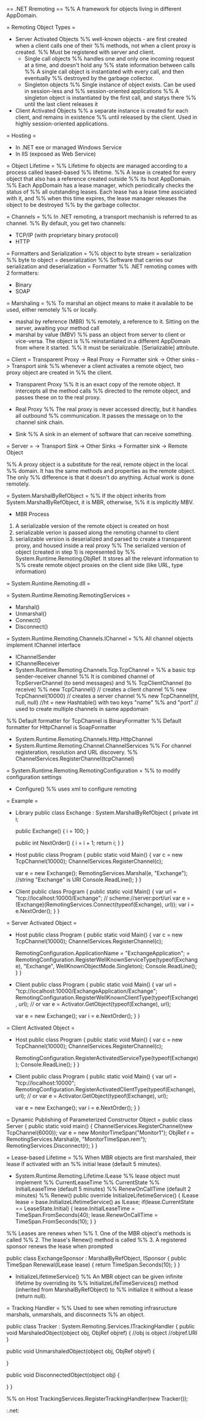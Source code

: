 == .NET Rremoting ==
%% A framework for objects living in different AppDomain.

= Remoting Object Types =
* Server Activated Objects
%% well-known objects - are first created when a client calls one of their
%% methods, not when a client proxy is created.
%% Must be registered with server and client.
  * Single call objects
  %% handles one and only one incoming request at a time, and doesn't hold any
  %% state information between calls
  %% A single call object is instantiated with every call, and then eventually
  %% destroyed by the garbage collector.
  * Singleton objects
  %% Single instance of object exists. Can be used in session-less and
  %% session-oriented applications
  %% A singleton object is instantiated by the first call, and statys there
  %% until the last client releases it
* Client Activated Objects
%% a separate instance is created for each client, and remains in existence
%% until released by the client. Used in highly session-oriented applications.

= Hosting =
* In .NET exe or managed Windows Service
* In IIS (exposed as Web Service)

= Object Lifetime =
%% Lifetime fo objects are managed according to a process called leased-based
%% lifetime.
%% A lease is created for every object that also has a reference created outside
%% its host AppDomain.
%% Each AppDomain has a lease manager, which periodically checks the status of
%% all outstanding leases. Each lease has a lease time assiciated with it, and
%% when this time expires, the lease manager releases the object to be destroyed
%% by the garbage collector.



= Channels =
%% In .NET remoting, a transport mechanish is referred to as channel.
%% By default, you get two channels:
* TCP/IP (with proprietary binary protocol)
* HTTP

= Formatters and Serialization =
%% object to byte stream = serialization
%% byte to object = deserialization
%% Software that carries our serialization and deserialization = Formatter
%% .NET remoting comes with 2 formatters:
* Binary
* SOAP

= Marshaling =
%% To marshal an object means to make it available to be used, either remotely
%% or locally.
* mashal by reference (MBR)
%% remotely, a reference to it. Sitting on the server, awaiting your method call
* marshal by value (MBV)
%% pass an object from server to client or vice-versa. The object is
%% reinstantiated in a different AppDomain from where it started.
%% It must be serializable. [Serializable] attribute.

= Client =
Transparent Proxy -> Real Proxy -> Formatter sink -> Other sinks -> Transport sink
%% whenever a client activates a remote object, two proxy object are created in
%% the client.
* Transparent Proxy
%% It is an exact copy of the remote object. It intercepts all the method calls
%% directed to the remote object, and passes these on to the real proxy.
* Real Proxy
%% The real proxy is never accessed directly, but it handles all outbound
%% communication. It passes the message on to the channel sink chain.

* Sink
%% A sink in an element of software that can receive something.

= Server =
-> Transport Sink -> Other Sinks -> Formatter sink -> Remote Object

%% A proxy object is a substitute for the real, remote object in the local
%% domain. It has the same methods and properties as the remote object. The only
%% difference is that it doesn't do anything. Actual work is done remotely.



= System.MarshalByRefObject =
%% If the object inherits from System.MarshalByRefObject, it is MBR, otherwise,
%% it is implicitly MBV.
* MBR Process
1. A serializable version of the remote object is created on host
2. serializable verion is passed along the remoting channel to client
3. serializable version is deserialized and parsed to create a transparent proxy,
   and housed inside a real proxy
%% The serialized version of object (created in step 1) is represented by
%% System.Runtime.Remoting.ObjRef. It stores all the relevant information to
%% create remote object proxies on the client side (like URL, type information)

= System.Runtime.Remoting.dll =

= System.Runtime.Remoting.RemotingServices =
* Marshal()
* Unmarshal()
* Connect()
* Disconnect()

= System.Runtime.Remoting.Channels.IChannel =
%% All channel objects implement IChannel interface
* IChannelSender
* IChannelReceiver
* System.Runtime.Remoting.Channels.Tcp.TcpChannel =
%% a basic tcp sender-receiver channel
%% It is combined channel of TcpServerChannel (to send messages) and
%% TcpClientChannel (to receive)
%% new TcpChannel() // creates a client channel
%% new TcpChannel(10000) // creates a server channel
%% new TcpChannel(ht, null, null) //ht = new Hashtable() with two keys "name"
%% and "port" // used to create multiple channels in same appdomain

%% Default formatter for TcpChannel is BinaryFormatter
%% Default formatter for HttpChannel is SoapFormatter

* System.Runtime.Remoting.Channels.Http.HttpChannel
* System.Runtime.Remoting.Channel.ChannelServices
%% For channel registeration, resolution and URL discovery.
%% ChannelServices.RegisterChannel(tcpChannel)

= System.Runtime.Remoting.RemotingConfiguration =
%% to modify configuration settings
* Configure()
%% uses xml to configure remoting


= Example =
* Library
public class Exchange : System.MarshalByRefObject {
  private int i;

  public Exchange() {
    i = 100;
  }

  public int NextOrder() {
    i = i + 1;
    return i;
  }
}

* Host
public class Program {
  public static void Main() {
    var c = new TcpChannel(10000);
    ChannelServices.RegisterChannel(c);

    var e = new Exchange();
    RemotingServices.Marshal(e, "Exchange"); //string "Exchange" is URI
    Console.ReadLine();
  }
}

* Client
public class Program {
  public static void Main() {
    var url = "tcp://localhost:10000/Exchange"; // scheme://server:port/uri
    var e = (Exchange)(RemotingServices.Connect(typeof(Exchange), url));
    var i = e.NextOrder();
  }
}

= Server Activated Object =
* Host
public class Program {
  public static void Main() {
    var c = new TcpChannel(10000);
    ChannelServices.RegisterChannel(c);

    RemotingConfiguration.ApplicationName = "ExchangeApplication"; =
    RemotingConfiguration.RegisterWellKnownServiceType(typeof(Exchange), "Exchange", WellKnownObjectMode.Singleton);
    Console.ReadLine();
  }
}


* Client
public class Program {
  public static void Main() {
    var url = "tcp://localhost:10000/ExchangeApplication/Exchange";
    RemotingConfiguration.RegisterWellKnownClientType(typeof(Exchange), url); // or var e = Activator.GetObject(typeof(Exchange), url);

    var e = new Exchange();
    var i = e.NextOrder();
  }
}


= Client Activated Object =
* Host
public class Program {
  public static void Main() {
    var c = new TcpChannel(10000);
    ChannelServices.RegisterChannel(c);

    RemotingConfiguration.RegisterActivatedServiceType(typeof(Exchange));
    Console.ReadLine();
  }
}


* Client
public class Program {
  public static void Main() {
    var url = "tcp://localhost:10000";
    RemotingConfiguration.RegisterActivatedClientType(typeof(Exchange), url); // or var e = Activator.GetObject(typeof(Exchange), url);

    var e = new Exchange();
    var i = e.NextOrder();
  }
}


= Dynamic Publishing of Parameterized Constructor Object =
public class Server {
  public static void main() {
    ChannelServices.RegisterChannel(new TcpChannel(6000));
    var e = new MonitorTimeSpan("Monitor1");
    ObjRef r = RemotingServices.Marshal(e, "MonitorTimeSpan.rem");
    RemotingServices.Disconnect(r);
  }
}

= Lease-based Lifetime =
%% When MBR objects are first marshaled, their lease if activated with an
%% initial lease (default 5 minutes).
* System.Runtime.Remoting.Lifetime.ILease
%% lease object must implement
%% CurrentLeaseTime
%% CurrentState
%% InitialLeaseTime (default 5 minutes)
%% RenewOnCallTime (default 2 minutes)
%% Renew()
  public override InitializeLifetimeService() {
    ILease lease = base.InitializeLifetimeService() as ILease;
    if(lease.CurrentState == LeaseState.Initial) {
      lease.InitialLeaseTime = TimeSpan.FromSeconds(40);
      lease.RenewOnCallTime = TimeSpan.FromSeconds(10);
    }
  }

%% Leases are renews when
%% 1. One of the MBR object's methods is called
%% 2. The lease's Renew() method is called
%% 3. A registered sponsor renews the lease when prompted

public class ExchangeSponsor : MarshalByRefObject, ISponsor {
  public TimeSpan Renewal(ILease lease) {
    return TimeSpan.Seconds(10);
  }
}



* InitializeLifetimeService()
%% An MBR object can be given infinite lifetime by overriding its 
%% InitializeLifeTimeServices() method (inherited from MarshalByRefObject) to
%% initialize it without a lease (return null).

= Tracking Handler =
%% Used to see when remoting infrasructure marshals, unmarshals, and disconnects
%% an object.

public class Tracker : System.Remoting.Services.ITrackingHandler {
  public void MarshaledObject(object obj, ObjRef objref) {
    //obj is object
    //objref.URI
  }

  public void UnmarshaledObject(object obj, ObjRef objref) {

  }

  public void DisconnectedObject(object obj) {

  }
}

%% on Host
TrackingServices.RegisterTrackingHandler(new Tracker());


:.net:
